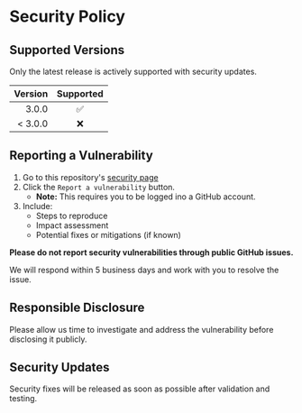 # Security Policy

## Supported Versions

Only the latest release is actively supported with security updates.

| Version   | Supported             |
| --------: | :-------------------: |
|    3.0.0  | :white_check_mark: |
|  < 3.0.0  | :x:                |

## Reporting a Vulnerability

1. Go to this repository's [security page][secPageDef]
2. Click the `Report a vulnerability` button.
    - **Note:** This requires you to be logged ino a GitHub account.
3. Include:
     - Steps to reproduce
     - Impact assessment
     - Potential fixes or mitigations (if known)

**Please do not report security vulnerabilities through public GitHub issues.**

We will respond within 5 business days and work with you to resolve the issue.

## Responsible Disclosure

Please allow us time to investigate and address the vulnerability before
disclosing it publicly.

## Security Updates

Security fixes will be released as soon as possible after validation and testing.

[secPageDef]: https://github.com/TerryEbdon/SpotToZara/security
